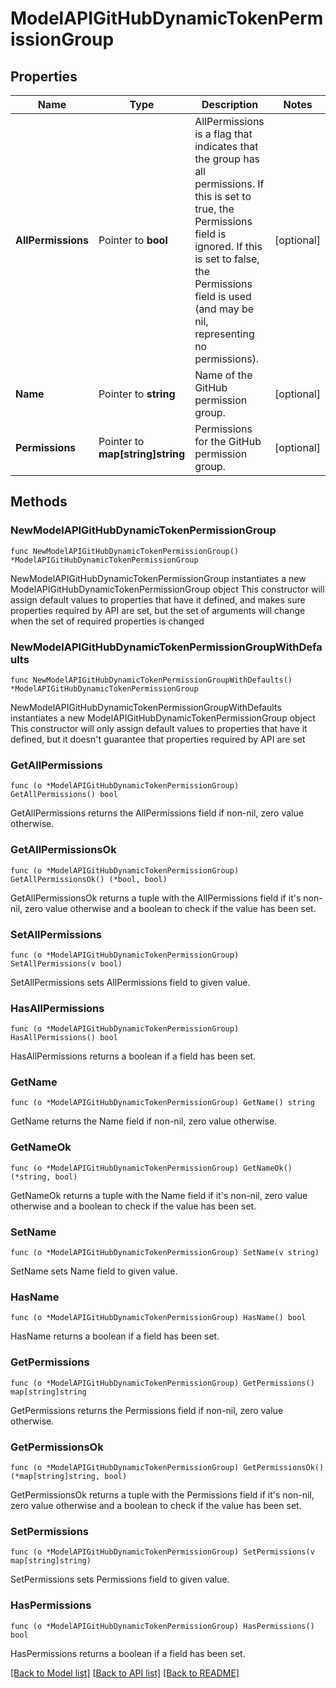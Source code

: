 # ModelAPIGitHubDynamicTokenPermissionGroup

## Properties

Name | Type | Description | Notes
------------ | ------------- | ------------- | -------------
**AllPermissions** | Pointer to **bool** | AllPermissions is a flag that indicates that the group has all permissions. If this is set to true, the Permissions field is ignored. If this is set to false, the Permissions field is used (and may be nil, representing no permissions). | [optional] 
**Name** | Pointer to **string** | Name of the GitHub permission group. | [optional] 
**Permissions** | Pointer to **map[string]string** | Permissions for the GitHub permission group. | [optional] 

## Methods

### NewModelAPIGitHubDynamicTokenPermissionGroup

`func NewModelAPIGitHubDynamicTokenPermissionGroup() *ModelAPIGitHubDynamicTokenPermissionGroup`

NewModelAPIGitHubDynamicTokenPermissionGroup instantiates a new ModelAPIGitHubDynamicTokenPermissionGroup object
This constructor will assign default values to properties that have it defined,
and makes sure properties required by API are set, but the set of arguments
will change when the set of required properties is changed

### NewModelAPIGitHubDynamicTokenPermissionGroupWithDefaults

`func NewModelAPIGitHubDynamicTokenPermissionGroupWithDefaults() *ModelAPIGitHubDynamicTokenPermissionGroup`

NewModelAPIGitHubDynamicTokenPermissionGroupWithDefaults instantiates a new ModelAPIGitHubDynamicTokenPermissionGroup object
This constructor will only assign default values to properties that have it defined,
but it doesn't guarantee that properties required by API are set

### GetAllPermissions

`func (o *ModelAPIGitHubDynamicTokenPermissionGroup) GetAllPermissions() bool`

GetAllPermissions returns the AllPermissions field if non-nil, zero value otherwise.

### GetAllPermissionsOk

`func (o *ModelAPIGitHubDynamicTokenPermissionGroup) GetAllPermissionsOk() (*bool, bool)`

GetAllPermissionsOk returns a tuple with the AllPermissions field if it's non-nil, zero value otherwise
and a boolean to check if the value has been set.

### SetAllPermissions

`func (o *ModelAPIGitHubDynamicTokenPermissionGroup) SetAllPermissions(v bool)`

SetAllPermissions sets AllPermissions field to given value.

### HasAllPermissions

`func (o *ModelAPIGitHubDynamicTokenPermissionGroup) HasAllPermissions() bool`

HasAllPermissions returns a boolean if a field has been set.

### GetName

`func (o *ModelAPIGitHubDynamicTokenPermissionGroup) GetName() string`

GetName returns the Name field if non-nil, zero value otherwise.

### GetNameOk

`func (o *ModelAPIGitHubDynamicTokenPermissionGroup) GetNameOk() (*string, bool)`

GetNameOk returns a tuple with the Name field if it's non-nil, zero value otherwise
and a boolean to check if the value has been set.

### SetName

`func (o *ModelAPIGitHubDynamicTokenPermissionGroup) SetName(v string)`

SetName sets Name field to given value.

### HasName

`func (o *ModelAPIGitHubDynamicTokenPermissionGroup) HasName() bool`

HasName returns a boolean if a field has been set.

### GetPermissions

`func (o *ModelAPIGitHubDynamicTokenPermissionGroup) GetPermissions() map[string]string`

GetPermissions returns the Permissions field if non-nil, zero value otherwise.

### GetPermissionsOk

`func (o *ModelAPIGitHubDynamicTokenPermissionGroup) GetPermissionsOk() (*map[string]string, bool)`

GetPermissionsOk returns a tuple with the Permissions field if it's non-nil, zero value otherwise
and a boolean to check if the value has been set.

### SetPermissions

`func (o *ModelAPIGitHubDynamicTokenPermissionGroup) SetPermissions(v map[string]string)`

SetPermissions sets Permissions field to given value.

### HasPermissions

`func (o *ModelAPIGitHubDynamicTokenPermissionGroup) HasPermissions() bool`

HasPermissions returns a boolean if a field has been set.


[[Back to Model list]](../README.md#documentation-for-models) [[Back to API list]](../README.md#documentation-for-api-endpoints) [[Back to README]](../README.md)


